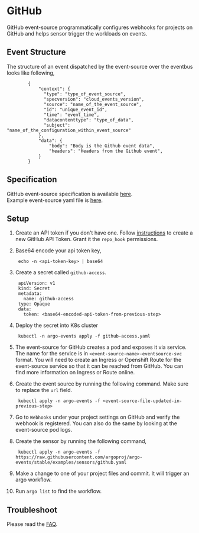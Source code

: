 # GitHub

GitHub event-source programmatically configures webhooks for projects on GitHub and helps sensor trigger the workloads on events.

## Event Structure

The structure of an event dispatched by the event-source over the eventbus looks like following,

            {
                "context": {
                  "type": "type_of_event_source",
                  "specversion": "cloud_events_version",
                  "source": "name_of_the_event_source",
                  "id": "unique_event_id",
                  "time": "event_time",
                  "datacontenttype": "type_of_data",
                  "subject": "name_of_the_configuration_within_event_source"
                },
                "data": {
                  	"body": "Body is the Github event data",
                  	"headers": "Headers from the Github event",
                }
            }

## Specification

GitHub event-source specification is available [here](https://github.com/argoproj/argo-events/blob/master/api/event-source.md#githubeventsource). <br />
Example event-source yaml file is [here](https://github.com/argoproj/argo-events/blob/master/examples/event-sources/github.yaml).

## Setup

1. Create an API token if you don't have one. Follow [instructions](https://help.github.com/en/github/authenticating-to-github/creating-a-personal-access-token-for-the-command-line) to create a new GitHub API Token.
   Grant it the `repo_hook` permissions. 

1. Base64 encode your api token key,

        echo -n <api-token-key> | base64

1. Create a secret called `github-access`.

        apiVersion: v1
        kind: Secret
        metadata:
          name: github-access
        type: Opaque
        data:
          token: <base64-encoded-api-token-from-previous-step>

1. Deploy the secret into K8s cluster

        kubectl -n argo-events apply -f github-access.yaml

1. The event-source for GitHub creates a pod and exposes it via service.
   The name for the service is in `<event-source-name>-eventsource-svc` format.
   You will need to create an Ingress or Openshift Route for the event-source service so that it can be reached from GitHub.
   You can find more information on Ingress or Route online.

1. Create the event source by running the following command. Make sure to replace the `url` field.
   
        kubectl apply -n argo-events -f <event-source-file-updated-in-previous-step>

1. Go to `Webhooks` under your project settings on GitHub and verify the webhook is registered. You can also do the same by
    looking at the event-source pod logs.

1. Create the sensor by running the following command,

        kubectl apply -n argo-events -f https://raw.githubusercontent.com/argoproj/argo-events/stable/examples/sensors/github.yaml

1. Make a change to one of your project files and commit. It will trigger an argo workflow.

1. Run `argo list` to find the workflow. 

## Troubleshoot
Please read the [FAQ](https://argoproj.github.io/argo-events/FAQ/).
